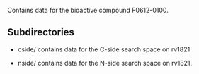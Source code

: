 Contains data for the bioactive compound F0612-0100.

## Subdirectories

- cside/ contains data for the C-side search space on rv1821.

- nside/ contains data for the N-side search space on rv1821.

